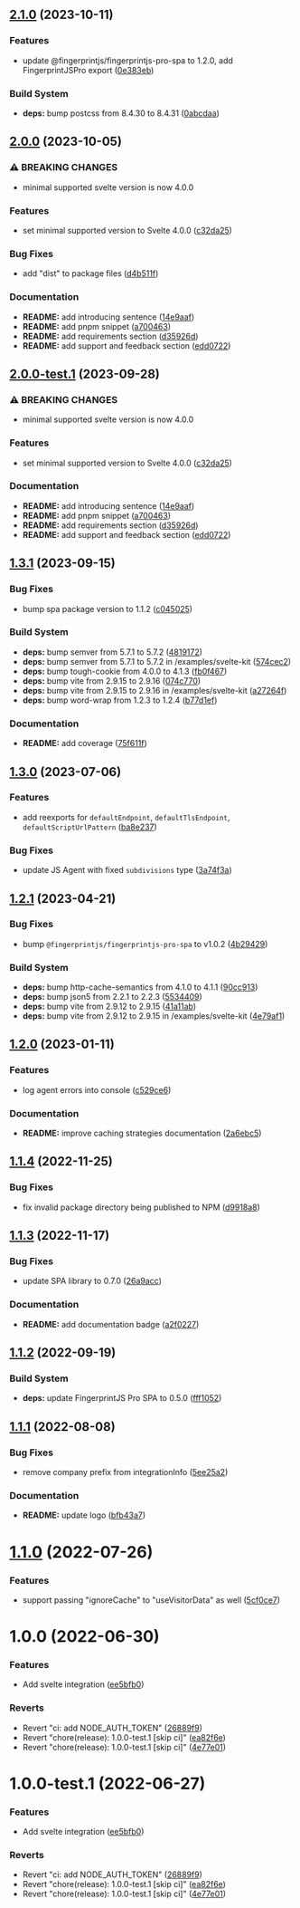 ## [2.1.0](https://github.com/fingerprintjs/fingerprintjs-pro-svelte/compare/v2.0.0...v2.1.0) (2023-10-11)


### Features

* update @fingerprintjs/fingerprintjs-pro-spa to 1.2.0, add FingerprintJSPro export ([0e383eb](https://github.com/fingerprintjs/fingerprintjs-pro-svelte/commit/0e383eb47c918a7b73a3ad86fbb20cf68390b0c6))


### Build System

* **deps:** bump postcss from 8.4.30 to 8.4.31 ([0abcdaa](https://github.com/fingerprintjs/fingerprintjs-pro-svelte/commit/0abcdaa9ec013d05962fddf638f31cd0bcc8a63c))

## [2.0.0](https://github.com/fingerprintjs/fingerprintjs-pro-svelte/compare/v1.3.1...v2.0.0) (2023-10-05)


### ⚠ BREAKING CHANGES

* minimal supported svelte version is now 4.0.0

### Features

* set minimal supported version to Svelte 4.0.0 ([c32da25](https://github.com/fingerprintjs/fingerprintjs-pro-svelte/commit/c32da2500689450299268fac4f66cdf48f0d7b17))


### Bug Fixes

* add "dist" to package files ([d4b511f](https://github.com/fingerprintjs/fingerprintjs-pro-svelte/commit/d4b511f1ce0a88309299d136018fcb54ca2d05d2))


### Documentation

* **README:** add introducing sentence ([14e9aaf](https://github.com/fingerprintjs/fingerprintjs-pro-svelte/commit/14e9aafe856d2d074c3f0bf1bbabb1774a4da5ff))
* **README:** add pnpm snippet ([a700463](https://github.com/fingerprintjs/fingerprintjs-pro-svelte/commit/a700463d0bd2d2380f5e5a4eb9a3a767b82d2d3d))
* **README:** add requirements section ([d35926d](https://github.com/fingerprintjs/fingerprintjs-pro-svelte/commit/d35926d9c4c15dae1df08b95b88e2f4aa4593792))
* **README:** add support and feedback section ([edd0722](https://github.com/fingerprintjs/fingerprintjs-pro-svelte/commit/edd07222aad2c1d8c74f1f3553f5bb697e8d3a11))

## [2.0.0-test.1](https://github.com/fingerprintjs/fingerprintjs-pro-svelte/compare/v1.3.1...v2.0.0-test.1) (2023-09-28)


### ⚠ BREAKING CHANGES

* minimal supported svelte version is now 4.0.0

### Features

* set minimal supported version to Svelte 4.0.0 ([c32da25](https://github.com/fingerprintjs/fingerprintjs-pro-svelte/commit/c32da2500689450299268fac4f66cdf48f0d7b17))


### Documentation

* **README:** add introducing sentence ([14e9aaf](https://github.com/fingerprintjs/fingerprintjs-pro-svelte/commit/14e9aafe856d2d074c3f0bf1bbabb1774a4da5ff))
* **README:** add pnpm snippet ([a700463](https://github.com/fingerprintjs/fingerprintjs-pro-svelte/commit/a700463d0bd2d2380f5e5a4eb9a3a767b82d2d3d))
* **README:** add requirements section ([d35926d](https://github.com/fingerprintjs/fingerprintjs-pro-svelte/commit/d35926d9c4c15dae1df08b95b88e2f4aa4593792))
* **README:** add support and feedback section ([edd0722](https://github.com/fingerprintjs/fingerprintjs-pro-svelte/commit/edd07222aad2c1d8c74f1f3553f5bb697e8d3a11))

## [1.3.1](https://github.com/fingerprintjs/fingerprintjs-pro-svelte/compare/v1.3.0...v1.3.1) (2023-09-15)


### Bug Fixes

* bump spa package version to 1.1.2 ([c045025](https://github.com/fingerprintjs/fingerprintjs-pro-svelte/commit/c04502556730152bc175f586784492e7b72366e3))


### Build System

* **deps:** bump semver from 5.7.1 to 5.7.2 ([4819172](https://github.com/fingerprintjs/fingerprintjs-pro-svelte/commit/481917289790babb5a6e81448acc30c274d5a2f4))
* **deps:** bump semver from 5.7.1 to 5.7.2 in /examples/svelte-kit ([574cec2](https://github.com/fingerprintjs/fingerprintjs-pro-svelte/commit/574cec2ad8448298252401673c8bbc29ea9caa0c))
* **deps:** bump tough-cookie from 4.0.0 to 4.1.3 ([fb0f467](https://github.com/fingerprintjs/fingerprintjs-pro-svelte/commit/fb0f4675193afaae8c1dfe94f2a31c8c2dad4d98))
* **deps:** bump vite from 2.9.15 to 2.9.16 ([074c770](https://github.com/fingerprintjs/fingerprintjs-pro-svelte/commit/074c77071056e56ae93a29f685602bf99d6fb531))
* **deps:** bump vite from 2.9.15 to 2.9.16 in /examples/svelte-kit ([a27264f](https://github.com/fingerprintjs/fingerprintjs-pro-svelte/commit/a27264fae5020e26af04b666176a6176d13e703c))
* **deps:** bump word-wrap from 1.2.3 to 1.2.4 ([b77d1ef](https://github.com/fingerprintjs/fingerprintjs-pro-svelte/commit/b77d1efb14b5fb47be8731b4c30aa0cd21bd5428))


### Documentation

* **README:** add coverage ([75f611f](https://github.com/fingerprintjs/fingerprintjs-pro-svelte/commit/75f611f16ea8ac3940415423afab2924b9f3e6eb))

## [1.3.0](https://github.com/fingerprintjs/fingerprintjs-pro-svelte/compare/v1.2.1...v1.3.0) (2023-07-06)


### Features

* add reexports for `defaultEndpoint`, `defaultTlsEndpoint`, `defaultScriptUrlPattern` ([ba8e237](https://github.com/fingerprintjs/fingerprintjs-pro-svelte/commit/ba8e237c28c9c2d7784d954d35aa75e6e33d325a))


### Bug Fixes

* update JS Agent with fixed `subdivisions` type ([3a74f3a](https://github.com/fingerprintjs/fingerprintjs-pro-svelte/commit/3a74f3aa7e67811f5c162fa32e55229d379ae4a7))

## [1.2.1](https://github.com/fingerprintjs/fingerprintjs-pro-svelte/compare/v1.2.0...v1.2.1) (2023-04-21)


### Bug Fixes

* bump `@fingerprintjs/fingerprintjs-pro-spa` to v1.0.2 ([4b29429](https://github.com/fingerprintjs/fingerprintjs-pro-svelte/commit/4b294294d92e4c2929a3fdf687aa2430e68196fd))


### Build System

* **deps:** bump http-cache-semantics from 4.1.0 to 4.1.1 ([90cc913](https://github.com/fingerprintjs/fingerprintjs-pro-svelte/commit/90cc913bc2e63c72a4c6d3f655bc20afc096ea0b))
* **deps:** bump json5 from 2.2.1 to 2.2.3 ([5534409](https://github.com/fingerprintjs/fingerprintjs-pro-svelte/commit/55344099ab7b43081ed41c0b756711a5bdd907e5))
* **deps:** bump vite from 2.9.12 to 2.9.15 ([41a11ab](https://github.com/fingerprintjs/fingerprintjs-pro-svelte/commit/41a11ab5f3707e718f3479a951459c7445e832a3))
* **deps:** bump vite from 2.9.12 to 2.9.15 in /examples/svelte-kit ([4e79af1](https://github.com/fingerprintjs/fingerprintjs-pro-svelte/commit/4e79af1e5a81836d7287d68cc23362d233154865))

## [1.2.0](https://github.com/fingerprintjs/fingerprintjs-pro-svelte/compare/v1.1.4...v1.2.0) (2023-01-11)


### Features

* log agent errors into console ([c529ce6](https://github.com/fingerprintjs/fingerprintjs-pro-svelte/commit/c529ce602f35265ef8c591ea1e958f94362c9644))


### Documentation

* **README:** improve caching strategies documentation ([2a6ebc5](https://github.com/fingerprintjs/fingerprintjs-pro-svelte/commit/2a6ebc53b345198fa0a6536f324ed0a692c27dca))

## [1.1.4](https://github.com/fingerprintjs/fingerprintjs-pro-svelte/compare/v1.1.3...v1.1.4) (2022-11-25)

### Bug Fixes

- fix invalid package directory being published to NPM ([d9918a8](https://github.com/fingerprintjs/fingerprintjs-pro-svelte/commit/d9918a8f87c2c6bb7e2c8ec37f76a6ebed6591d8))

## [1.1.3](https://github.com/fingerprintjs/fingerprintjs-pro-svelte/compare/v1.1.2...v1.1.3) (2022-11-17)

### Bug Fixes

- update SPA library to 0.7.0 ([26a9acc](https://github.com/fingerprintjs/fingerprintjs-pro-svelte/commit/26a9acc5b64723f81d60a5ed7faee6cec2ac1313))

### Documentation

- **README:** add documentation badge ([a2f0227](https://github.com/fingerprintjs/fingerprintjs-pro-svelte/commit/a2f0227a7547f97e410c3b82019273a6bdcf3d8c))

## [1.1.2](https://github.com/fingerprintjs/fingerprintjs-pro-svelte/compare/v1.1.1...v1.1.2) (2022-09-19)

### Build System

- **deps:** update FingerprintJS Pro SPA to 0.5.0 ([fff1052](https://github.com/fingerprintjs/fingerprintjs-pro-svelte/commit/fff1052852f5c53cb50474f9afc6a753b7162212))

## [1.1.1](https://github.com/fingerprintjs/fingerprintjs-pro-svelte/compare/v1.1.0...v1.1.1) (2022-08-08)

### Bug Fixes

- remove company prefix from integrationInfo ([5ee25a2](https://github.com/fingerprintjs/fingerprintjs-pro-svelte/commit/5ee25a2da3e98423cf0db74ace3941fd3ab7a1c4))

### Documentation

- **README:** update logo ([bfb43a7](https://github.com/fingerprintjs/fingerprintjs-pro-svelte/commit/bfb43a7072b31f2f726906e83c1a94cb903842ab))

# [1.1.0](https://github.com/fingerprintjs/fingerprintjs-pro-svelte/compare/v1.0.0...v1.1.0) (2022-07-26)

### Features

- support passing "ignoreCache" to "useVisitorData" as well ([5cf0ce7](https://github.com/fingerprintjs/fingerprintjs-pro-svelte/commit/5cf0ce74c1a05a367a3cec98adf97ca14cbbe182))

# 1.0.0 (2022-06-30)

### Features

- Add svelte integration ([ee5bfb0](https://github.com/fingerprintjs/fingerprintjs-pro-svelte/commit/ee5bfb0255fc7d49696c8e267ef3600736b5d736))

### Reverts

- Revert "ci: add NODE_AUTH_TOKEN" ([26889f9](https://github.com/fingerprintjs/fingerprintjs-pro-svelte/commit/26889f9be7f05e7de3b6933032f57ca43c992860))
- Revert "chore(release): 1.0.0-test.1 [skip ci]" ([ea82f6e](https://github.com/fingerprintjs/fingerprintjs-pro-svelte/commit/ea82f6ef29a3da1ee8df9e6102d7b8352e1ce2f8))
- Revert "chore(release): 1.0.0-test.1 [skip ci]" ([4e77e01](https://github.com/fingerprintjs/fingerprintjs-pro-svelte/commit/4e77e013d396096e327408ef088fafc85a491256))

# 1.0.0-test.1 (2022-06-27)

### Features

- Add svelte integration ([ee5bfb0](https://github.com/fingerprintjs/fingerprintjs-pro-svelte/commit/ee5bfb0255fc7d49696c8e267ef3600736b5d736))

### Reverts

- Revert "ci: add NODE_AUTH_TOKEN" ([26889f9](https://github.com/fingerprintjs/fingerprintjs-pro-svelte/commit/26889f9be7f05e7de3b6933032f57ca43c992860))
- Revert "chore(release): 1.0.0-test.1 [skip ci]" ([ea82f6e](https://github.com/fingerprintjs/fingerprintjs-pro-svelte/commit/ea82f6ef29a3da1ee8df9e6102d7b8352e1ce2f8))
- Revert "chore(release): 1.0.0-test.1 [skip ci]" ([4e77e01](https://github.com/fingerprintjs/fingerprintjs-pro-svelte/commit/4e77e013d396096e327408ef088fafc85a491256))
